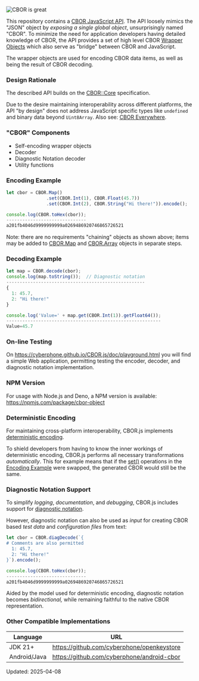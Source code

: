 <a id="cborjs"></a><br>![CBOR is great](https://cyberphone.github.io/CBOR.js/doc/cbor.js.svg)

This repository contains a
[CBOR JavaScript API](https://cyberphone.github.io/CBOR.js/doc/).
The API loosely mimics the "JSON" object by _exposing a single global object_,
unsurprisingly named "CBOR".  To minimize the need for application developers 
having detailed knowledge of CBOR,
the API provides a set of high level CBOR
[Wrapper Objects](https://cyberphone.github.io/CBOR.js/doc/#main.wrappers)
which also serve as "bridge" between CBOR and JavaScript.

The wrapper objects are used for encoding CBOR data items,
as well as being the result of CBOR decoding.

### Design Rationale

The described API builds on the 
[CBOR::Core](https://www.ietf.org/archive/id/draft-rundgren-cbor-core-08.html)
specification.

Due to the desire maintaining interoperability across different platforms,
the API "by design" does not address JavaScript specific
types like `undefined` and binary data beyond `Uint8Array`.
Also see: [CBOR Everywhere](https://github.com/cyberphone/cbor-everywhere/).

### "CBOR" Components
- Self-encoding wrapper objects
- Decoder
- Diagnostic Notation decoder
- Utility functions

### Encoding Example

```javascript
let cbor = CBOR.Map()
               .set(CBOR.Int(1), CBOR.Float(45.7))
               .set(CBOR.Int(2), CBOR.String("Hi there!")).encode();

console.log(CBOR.toHex(cbor));
------------------------------
a201fb4046d9999999999a0269486920746865726521
```
Note: there are no requirements "chaining" objects as shown above; items
may be added to [CBOR.Map](https://cyberphone.github.io/CBOR.js/doc/#wrapper.cbor.map)
and [CBOR.Array](https://cyberphone.github.io/CBOR.js/doc/#wrapper.cbor.array) objects in separate steps.

### Decoding Example

```javascript
let map = CBOR.decode(cbor);
console.log(map.toString());  // Diagnostic notation
----------------------------------------------------
{
  1: 45.7,
  2: "Hi there!"
}

console.log('Value=' + map.get(CBOR.Int(1)).getFloat64());
----------------------------------------------------------
Value=45.7
```

### On-line Testing

On https://cyberphone.github.io/CBOR.js/doc/playground.html you will find a simple Web application,
permitting testing the encoder, decoder, and diagnostic notation implementation.

### NPM Version

For usage with Node.js and Deno, a NPM version is available: https://npmjs.com/package/cbor-object 

### Deterministic Encoding

For maintaining cross-platform interoperability, CBOR.js implements
[deterministic encoding](https://cyberphone.github.io/CBOR.js/doc/index.html#main.deterministic).

To shield developers from having to know the inner workings of deterministic encoding, CBOR.js performs
all necessary transformations _automatically_.  This for example means that if the 
[set()](https://cyberphone.github.io/CBOR.js/doc/#cbor.map.set) operations
in the [Encoding&nbsp;Example](#encoding-example) were swapped, the generated CBOR would still be the same.

### Diagnostic Notation Support

To simplify _logging_, _documentation_, and _debugging_, CBOR.js includes support for
[diagnostic notation](https://cyberphone.github.io/CBOR.js/doc/index.html#main.diagnostic).

However, diagnostic notation can also be used as _input_ for creating CBOR based _test data_ and
_configuration files_ from text:
```javascript
let cbor = CBOR.diagDecode(`{
# Comments are also permitted
  1: 45.7,
  2: "Hi there!"
}`).encode();

console.log(CBOR.toHex(cbor));
------------------------------
a201fb4046d9999999999a0269486920746865726521
```
Aided by the model used for deterministic encoding, diagnostic notation becomes _bidirectional,_
while remaining faithful to the native CBOR representation.

### Other Compatible Implementations

|Language|URL|
|-|-|
|JDK&nbsp;21+|https://github.com/cyberphone/openkeystore|
|Android/Java|https://github.com/cyberphone/android-cbor|

Updated: 2025-04-08
